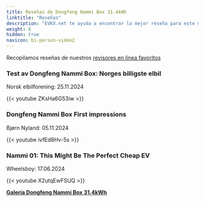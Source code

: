 ```yaml
---
title: Reseñas de Dongfeng Nammi Box 31.4kWh
linktitle: "Reseñas"
description: "EVKX.net te ayuda a encontrar la mejor reseña para este modelo."
weight: 6
hidden: true
navicon: bi-person-video2
---
```

Recopilamos reseñas de nuestros [revisores en línea favoritos](../../../../../guides/evreviewers/)

<div class="container text-center shadow p-2 pe-4 mb-5 bg-body-tertiary rounded border">
<h3>Test av Dongfeng Nammi Box: Norges billigste elbil</h3>
<p>Norsk elbilforening: 25.11.2024</p>

{{< youtube ZKsHa6G53iw >}}

</div>
<div class="container text-center shadow p-2 pe-4 mb-5 bg-body-tertiary rounded border">
<h3>Dongfeng Nammi Box First impressions</h3>
<p>Bjørn Nyland: 05.11.2024</p>

{{< youtube ivfEd8Hv-5s >}}

</div>
<div class="container text-center shadow p-2 pe-4 mb-5 bg-body-tertiary rounded border">
<h3>Nammi 01: This Might Be The Perfect Cheap EV</h3>
<p>Wheelsboy: 17.06.2024</p>

{{< youtube X2utqEwFSUQ >}}

</div>
<div class="mt-3 mb-3">
<a href="../gallery/" class="text-decoration-none text-black">
<strong><i class="bi-arrow-left"></i>Galería  </strong>
</a>
<a href="../" class="text-decoration-none text-black float-end">
<strong>Dongfeng Nammi Box 31.4kWh <i class="bi-arrow-right"></i></strong>
</a>
</div>
